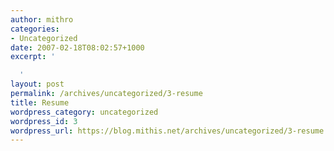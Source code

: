 ```yaml
---
author: mithro
categories:
- Uncategorized
date: 2007-02-18T08:02:57+1000
excerpt: '

  '
layout: post
permalink: /archives/uncategorized/3-resume
title: Resume
wordpress_category: uncategorized
wordpress_id: 3
wordpress_url: https://blog.mithis.net/archives/uncategorized/3-resume
---
```


<div >
</div>